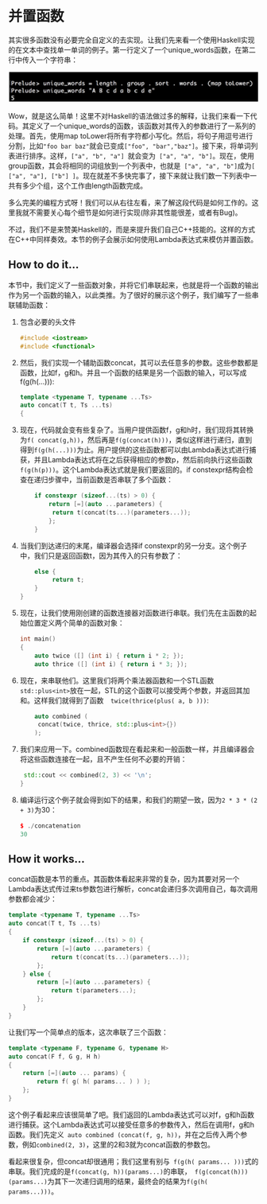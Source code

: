 # 并置函数

其实很多函数没有必要完全自定义的去实现。让我们先来看一个使用Haskell实现的在文本中查找单一单词的例子。第一行定义了一个unique_words函数，在第二行中传入一个字符串：

![](../../images/chapter4/4-3-1.png)

Wow，就是这么简单！这里不对Haskell的语法做过多的解释，让我们来看一下代码。其定义了一个unique_words的函数，该函数对其传入的参数进行了一系列的处理。首先，使用map toLower将所有字符都小写化。然后，将句子用逗号进行分割，比如`"foo bar baz"`就会已变成`["foo", "bar","baz"]`。接下来，将单词列表进行排序。这样，`["a", "b", "a"] `就会变为` ["a", "a", "b"]`。现在，使用group函数，其会将相同的词组放到一个列表中，也就是` ["a", "a", "b"]`成为`[ ["a", "a"], ["b"] ]`。现在就差不多快完事了，接下来就让我们数一下列表中一共有多少个组，这个工作由length函数完成。

多么完美的编程方式呀！我们可以从右往左看，来了解这段代码是如何工作的。这里我就不需要关心每个细节是如何进行实现(除非其性能很差，或者有Bug)。

不过，我们不是来赞美Haskell的，而是来提升我们自己C++技能的。这样的方式在C++中同样奏效。本节的例子会展示如何使用Lambda表达式来模仿并置函数。

## How to do it...

本节中，我们定义了一些函数对象，并将它们串联起来，也就是将一个函数的输出作为另一个函数的输入，以此类推。为了很好的展示这个例子，我们编写了一些串联辅助函数：

1. 包含必要的头文件

   ```c++
   #include <iostream>
   #include <functional>
   ```

2. 然后，我们实现一个辅助函数concat，其可以去任意多的参数。这些参数都是函数，比如f，g和h。并且一个函数的结果是另一个函数的输入，可以写成f(g(h(...))):

   ```c++
   template <typename T, typename ...Ts>
   auto concat(T t, Ts ...ts)
   {
   ```

3. 现在，代码就会变有些复杂了。当用户提供函数f，g和h时，我们现将其转换为`f( concat(g,h))`，然后再是`f(g(concat(h)))`，类似这样进行递归，直到得到`f(g(h(...)))`为止。用户提供的这些函数都可以由Lambda表达式进行捕获，并且Lambda表达式将在之后获得相应的参数p，然后前向执行这些函数`f(g(h(p)))`。这个Lambda表达式就是我们要返回的。if constexpr结构会检查在递归步骤中，当前函数是否串联了多个函数：

   ```c++
       if constexpr (sizeof...(ts) > 0) {
           return [=](auto ...parameters) {
           	return t(concat(ts...)(parameters...));
           };
       }
   ```

4. 当我们到达递归的末尾，编译器会选择if constexpr的另一分支。这个例子中，我们只是返回函数t，因为其传入的只有参数了：

   ```c++
       else {
      		return t;
       }
   } 
   ```

5. 现在，让我们使用刚创建的函数连接器对函数进行串联。我们先在主函数的起始位置定义两个简单的函数对象：

   ```c++
   int main()
   {
       auto twice ([] (int i) { return i * 2; });
       auto thrice ([] (int i) { return i * 3; });
   ```

6. 现在，来串联他们。这里我们将两个乘法器函数和一个STL函数` std::plus<int>`放在一起，STL的这个函数可以接受两个参数，并返回其加和。这样我们就得到了函数`  twice(thrice(plus( a, b )))`:

   ```c++
       auto combined (
       	concat(twice, thrice, std::plus<int>{})
       );
   ```

7. 我们来应用一下。combined函数现在看起来和一般函数一样，并且编译器会将这些函数连接在一起，且不产生任何不必要的开销：

   ```c++
   	std::cout << combined(2, 3) << '\n';
   }
   ```

8. 编译运行这个例子就会得到如下的结果，和我们的期望一致，因为`2 * 3 * (2 + 3)`为30：

   ```c++
   $ ./concatenation
   30
   ```

## How it works...

concat函数是本节的重点。其函数体看起来非常的复杂，因为其要对另一个Lambda表达式传过来ts参数包进行解析，concat会递归多次调用自己，每次调用参数都会减少：

```c++
template <typename T, typename ...Ts>
auto concat(T t, Ts ...ts)
{
    if constexpr (sizeof...(ts) > 0) {
        return [=](auto ...parameters) {
        	return t(concat(ts...)(parameters...));
        };
    } else {
        return [=](auto ...parameters) {
        	return t(parameters...);
        };
    }
}
```

让我们写一个简单点的版本，这次串联了三个函数：

```c++
template <typename F, typename G, typename H>
auto concat(F f, G g, H h)
{
    return [=](auto ... params) {
    	return f( g( h( params... ) ) );
    };
}
```

这个例子看起来应该很简单了吧。我们返回的Lambda表达式可以对f，g和h函数进行捕获。这个Lambda表达式可以接受任意多的参数传入，然后在调用f，g和h函数。我们先定义` auto combined (concat(f, g, h))`，并在之后传入两个参数，例如`combined(2, 3)`，这里的2和3就为concat函数的参数包。

看起来很复杂，但concat却很通用；我们这里有别与` f(g(h( params... )))`式的串联。我们完成的是`f(concat(g, h))(params...)`的串联，` f(g(concat(h)))(params...)`为其下一次递归调用的结果，最终会的结果为`f(g(h( params...)))`。

